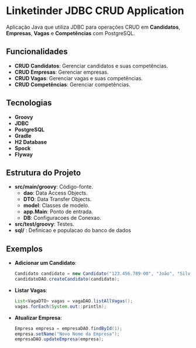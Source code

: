 # Linketinder JDBC CRUD Application

Aplicação Java que utiliza JDBC para operações CRUD em **Candidatos**, **Empresas**, **Vagas** e **Competências** com PostgreSQL.

## Funcionalidades

- **CRUD Candidatos**: Gerenciar candidatos e suas competências.
- **CRUD Empresas**: Gerenciar empresas.
- **CRUD Vagas**: Gerenciar vagas e suas competências.
- **CRUD Competências**: Gerenciar competências.

## Tecnologias

- **Groovy**
- **JDBC**
- **PostgreSQL**
- **Gradle**
- **H2 Database**
- **Spock**
- **Flyway**


## Estrutura do Projeto

- **src/main/groovy**: Código-fonte.
    - **dao**: Data Access Objects.
    - **DTO**: Data Transfer Objects.
    - **model**: Classes de modelo.
    - **app.Main**: Ponto de entrada.
    - **DB**: Configuracoes de Conexao.
- **src/test/groovy**: Testes.
- **sql/** : Definicao e populacao do banco de dados

## Exemplos

- **Adicionar um Candidato**:

    ```java
    Candidato candidato = new Candidato("123.456.789-00", "João", "Silva", "joao@email.com", "São Paulo", "01000-000", "Desenvolvedor Java", "senha123");
    candidatoDAO.createCandidato(candidato);
    ```

- **Listar Vagas**:

    ```java
    List<VagaDTO> vagas = vagaDAO.listAllVagas();
    vagas.forEach(System.out::println);
    ```

- **Atualizar Empresa**:

    ```java
    Empresa empresa = empresaDAO.findById(1);
    empresa.setName("Novo Nome da Empresa");
    empresaDAO.updateEmpresa(empresa);
    ```
